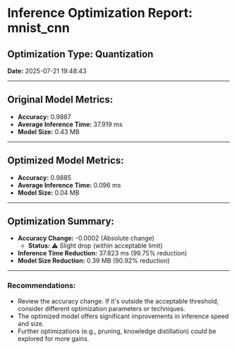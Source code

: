 
# Inference Optimization Report: mnist_cnn

## Optimization Type: Quantization

**Date:** 2025-07-21 19:48:43

---

## Original Model Metrics:

* **Accuracy:** 0.9887
* **Average Inference Time:** 37.919 ms
* **Model Size:** 0.43 MB

---

## Optimized Model Metrics:

* **Accuracy:** 0.9885
* **Average Inference Time:** 0.096 ms
* **Model Size:** 0.04 MB

---

## Optimization Summary:

* **Accuracy Change:** -0.0002 (Absolute change)
    * **Status:** ⚠️ Slight drop (within acceptable limit)
* **Inference Time Reduction:** 37.823 ms (99.75% reduction)
* **Model Size Reduction:** 0.39 MB (90.92% reduction)

---

### Recommendations:

* Review the accuracy change. If it's outside the acceptable threshold, consider different optimization parameters or techniques.
* The optimized model offers significant improvements in inference speed and size.
* Further optimizations (e.g., pruning, knowledge distillation) could be explored for more gains.
